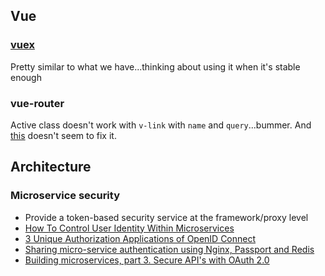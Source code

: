 ## Vue

### [vuex](https://github.com/vuejs/vuex)

Pretty similar to what we have...thinking about using it when it's stable enough

### vue-router

Active class doesn't work with `v-link` with `name` and `query`...bummer. And [this](https://github.com/vuejs/vue-router/issues/209) doesn't seem to fix it.

## Architecture

### Microservice security

* Provide a token-based security service at the framework/proxy level
* [How To Control User Identity Within Microservices](http://nordicapis.com/how-to-control-user-identity-within-microservices/)
* [3 Unique Authorization Applications of OpenID Connect](http://nordicapis.com/3-unique-authorization-applications-of-openid-connect/)
* [Sharing micro-service authentication using Nginx, Passport and Redis](http://dejanglozic.com/2014/10/07/sharing-micro-service-authentication-using-nginx-passport-and-redis/)
* [Building microservices, part 3. Secure API's with OAuth 2.0](http://callistaenterprise.se/blogg/teknik/2015/04/27/building-microservices-part-3,%20secure%20API's%20with%20OAuth/)
